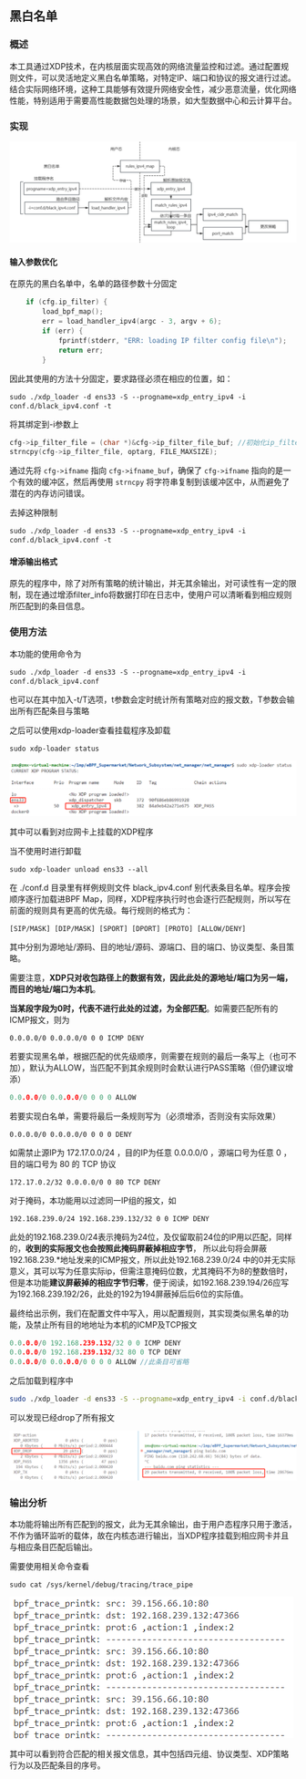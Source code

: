 ## 黑白名单

### 概述

​	本工具通过XDP技术，在内核层面实现高效的网络流量监控和过滤。通过配置规则文件，可以灵活地定义黑白名单策略，对特定IP、端口和协议的报文进行过滤。结合实际网络环境，这种工具能够有效提升网络安全性，减少恶意流量，优化网络性能，特别适用于需要高性能数据包处理的场景，如大型数据中心和云计算平台。

### 实现

![image-20240726104526418](./pic/ip_filter1.png)

#### 输入参数优化

在原先的黑白名单中，名单的路径参数十分固定

```c
    if (cfg.ip_filter) {
		load_bpf_map();
        err = load_handler_ipv4(argc - 3, argv + 6);
        if (err) {
            fprintf(stderr, "ERR: loading IP filter config file\n");
            return err;
        }
```

因此其使用的方法十分固定，要求路径必须在相应的位置，如：

```
sudo ./xdp_loader -d ens33 -S --progname=xdp_entry_ipv4 -i conf.d/black_ipv4.conf -t
```

将其绑定到-i参数上

```c
cfg->ip_filter_file = (char *)&cfg->ip_filter_file_buf; //初始化ip_filter_file
strncpy(cfg->ip_filter_file, optarg, FILE_MAXSIZE);
```

通过先将 `cfg->ifname` 指向 `cfg->ifname_buf`，确保了 `cfg->ifname` 指向的是一个有效的缓冲区，然后再使用 `strncpy` 将字符串复制到该缓冲区中，从而避免了潜在的内存访问错误。

去掉这种限制

```
sudo ./xdp_loader -d ens33 -S --progname=xdp_entry_ipv4 -i conf.d/black_ipv4.conf -t
```

#### 增添输出格式

原先的程序中，除了对所有策略的统计输出，并无其余输出，对可读性有一定的限制，现在通过增添filter_info将数据打印在日志中，使用户可以清晰看到相应规则所匹配到的条目信息。

### 使用方法

本功能的使用命令为

```
sudo ./xdp_loader -d ens33 -S --progname=xdp_entry_ipv4 -i conf.d/black_ipv4.conf
```

也可以在其中加入-t/T选项，t参数会定时统计所有策略对应的报文数，T参数会输出所有匹配条目与策略

之后可以使用xdp-loader查看挂载程序及卸载

```shell
sudo xdp-loader status
```

![image-20240726114124092](./pic/ip_filter2.png)

其中可以看到对应网卡上挂载的XDP程序

当不使用时进行卸载

```shell
sudo xdp-loader unload ens33 --all
```

在 ./conf.d 目录里有样例规则文件 black_ipv4.conf 别代表条目名单。程序会按顺序逐行加载进BPF Map，同样，XDP程序执行时也会逐行匹配规则，所以写在前面的规则具有更高的优先级。每行规则的格式为：

```
[SIP/MASK] [DIP/MASK] [SPORT] [DPORT] [PROTO] [ALLOW/DENY]
```

其中分别为源地址/源码、目的地址/源码、源端口、目的端口、协议类型、条目策略。

需要注意，**XDP只对收包路径上的数据有效，因此此处的源地址/端口为另一端，而目的地址/端口为本机**。

**当某段字段为0时，代表不进行此处的过滤，为全部匹配**。如需要匹配所有的ICMP报文，则为

```
0.0.0.0/0 0.0.0.0/0 0 0 ICMP DENY
```

若要实现黑名单，根据匹配的优先级顺序，则需要在规则的最后⼀条写上（也可不加），默认为ALLOW，当匹配不到其余规则时会默认进行PASS策略（但仍建议增添）

```c
0.0.0.0/0 0.0.0.0/0 0 0 0 ALLOW
```

若要实现白名单，需要将最后⼀条规则写为（必须增添，否则没有实际效果）

```
0.0.0.0/0 0.0.0.0/0 0 0 0 DENY
```

如需禁止源IP为 172.17.0.0/24 ，目的IP为任意 0.0.0.0/0 ，源端⼝号为任意 0 ，⽬的端⼝号为 80 的 TCP 协议

```
172.17.0.2/32 0.0.0.0/0 0 80 TCP DENY
```

对于掩码，本功能用以过滤同一IP组的报文，如

```
192.168.239.0/24 192.168.239.132/32 0 0 ICMP DENY
```

此处的192.168.239.0/24表示掩码为24位，及仅留取前24位的IP用以匹配，同样的，**收到的实际报文也会按照此掩码屏蔽掉相应字节**， 所以此句将会屏蔽192.168.239.*地址发来的ICMP报文，所以此处192.168.239.0/24 中的0并无实际意义，其可以写为任意实际ip，但需注意掩码位数，尤其掩码不为8的整数倍时，但是本功能**建议屏蔽掉的相应字节归零**，便于阅读，如192.168.239.194/26应写为192.168.239.192/26，此处的192为194屏蔽掉后后6位的实际值。

最终给出示例，我们在配置文件中写入，用以配置规则，其实现类似黑名单的功能，及禁止所有目的地地址为本机的ICMP及TCP报文

```c
0.0.0.0/0 192.168.239.132/32 0 0 ICMP DENY
0.0.0.0/0 192.168.239.132/32 80 0 TCP DENY
0.0.0.0/0 0.0.0.0/0 0 0 0 ALLOW //此条目可省略
```

之后加载到程序中

```bash
sudo ./xdp_loader -d ens33 -S --progname=xdp_entry_ipv4 -i conf.d/black_ipv4.conf -t
```

可以发现已经drop了所有报文

![image-20240726110021447](./pic/ip_filter3.png)


### 输出分析

本功能将输出所有匹配到的报文，此为无其余输出，由于用户态程序只用于激活，不作为循环监听的载体，故在内核态进行输出，当XDP程序挂载到相应网卡并且与相应条目匹配后输出。

需要使用相关命令查看

```
sudo cat /sys/kernel/debug/tracing/trace_pipe
```

![image-20240726153912838](./pic/ip_filter4.png)

其中可以看到符合匹配的相关报文信息，其中包括四元组、协议类型、XDP策略行为以及匹配条目的序号。